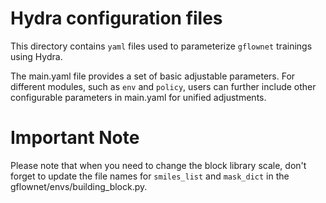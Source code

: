 # Hydra configuration files

This directory contains `yaml` files used to parameterize `gflownet` trainings using Hydra.

The main.yaml file provides a set of basic adjustable parameters. For different modules, such as `env` and `policy`, users can further include other configurable parameters in main.yaml for unified adjustments.

# Important Note
Please note that when you need to change the block library scale, don't forget to update the file names for `smiles_list` and `mask_dict` in the gflownet/envs/building_block.py.